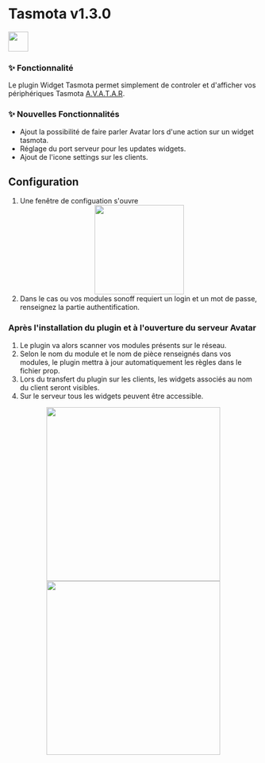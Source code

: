 # Tasmota v1.3.0

<div style="text-align: left; margin: 10px 0">
<img src="../../core/plugins/tasmota/assets/images/tasmota.png" width="40"/></div>


### ✨ Fonctionnalité

Le plugin Widget Tasmota permet simplement de controler et d'afficher vos périphériques Tasmota [A.V.A.T.A.R](https://github.com/Avatar-Home-Automation).

### ✨ Nouvelles Fonctionnalités

- Ajout la possibilité de faire parler Avatar lors d'une action sur un widget tasmota.
- Réglage du port serveur pour les updates widgets.
- Ajout de l'icone settings sur les clients.

## Configuration

1. Une fenêtre de configuation s'ouvre <div style="text-align: center;">
<img src="../../core/plugins/tasmota/assets/images/docs/window.png" width="180"/></div>
2. Dans le cas ou vos modules sonoff requiert un login et un mot de passe, renseignez la partie authentification.
   
### Après l'installation du plugin et à l'ouverture du serveur Avatar 

1. Le plugin va alors scanner vos modules présents sur le réseau.
2. Selon le nom du module et le nom de pièce renseignés dans vos modules, le plugin mettra à jour automatiquement les règles dans le fichier prop.
3. Lors du transfert du plugin sur les clients, les widgets associés au nom du client seront visibles.
4. Sur le serveur tous les widgets peuvent être accessible.


<div style="text-align: center;">
<img src="../../core/plugins/tasmota/assets/images/docs/ws.png" width="350"/><img src="../../core/plugins/tasmota/assets/images/docs/ws-1.png" width="350"/></div>
